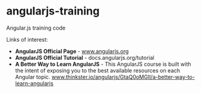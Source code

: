 angularjs-training
==================

Angular.js training code 


Links of interest:<br/>
- <b>AngularJS Official Page</b> - www.angularjs.org
- <b>AngularJS Official Tutorial</b> - docs.angularjs.org/tutorial
- <b>A Better Way to Learn AngularJS</b> - This AngularJS course is built with the intent of exposing you to the best available resources on each Angular topic. www.thinkster.io/angularjs/GtaQ0oMGIl/a-better-way-to-learn-angularjs
